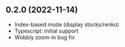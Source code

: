 ## 0.2.0 (2022-11-14)

* Index-based mode (display stocks/renko)
* Typescript: initial support
* Wobbly zoom-in bug fix 
